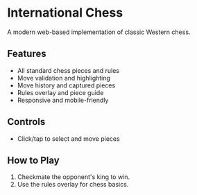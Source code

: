 # International Chess

A modern web-based implementation of classic Western chess.

## Features
- All standard chess pieces and rules
- Move validation and highlighting
- Move history and captured pieces
- Rules overlay and piece guide
- Responsive and mobile-friendly

## Controls
- Click/tap to select and move pieces

## How to Play
1. Checkmate the opponent's king to win.
2. Use the rules overlay for chess basics.
